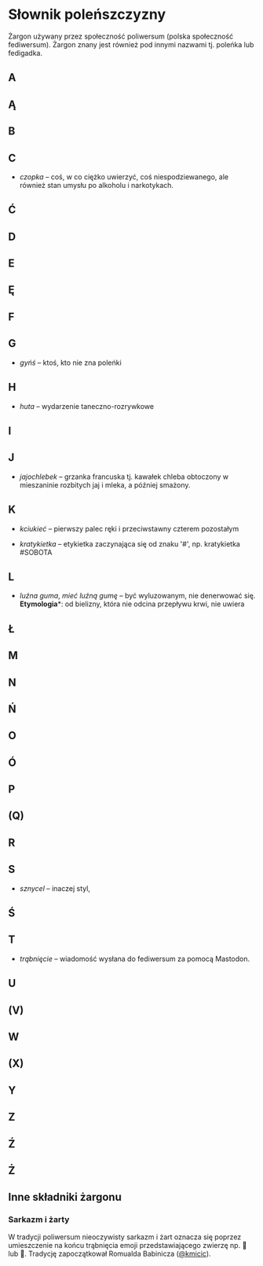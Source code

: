 # Słownik poleńszczyzny

Żargon używany przez społeczność poliwersum (polska społeczność fediwersum). Żargon znany jest również pod innymi nazwami tj. poleńka lub fedigadka.


## A



## Ą



## B



## C


* *czopka* – coś, w co ciężko uwierzyć, coś niespodziewanego, ale również stan umysłu po alkoholu i narkotykach.


## Ć



## D



## E



## Ę



## F



## G


* *gyńś* – ktoś, kto nie zna poleńki



## H


* *huta* – wydarzenie taneczno-rozrywkowe


## I



## J


* *jajochlebek* – grzanka francuska tj. kawałek chleba obtoczony w mieszaninie rozbitych jaj i mleka, a później smażony.


## K


* *kciukieć* – pierwszy palec ręki i przeciwstawny czterem pozostałym

* *kratykietka* – etykietka zaczynająca się od znaku '#', np. kratykietka #SOBOTA


## L

* *luźna guma*, *mieć luźną gumę* – być wyluzowanym, nie denerwować się. **Etymologia***: od bielizny, która nie odcina przepływu krwi, nie uwiera

## Ł



## M



## N



## Ń



## O



## Ó



## P



## (Q)



## R



## S


* *sznycel* – inaczej styl,


## Ś


## T


* *trąbnięcie* – wiadomość wysłana do fediwersum za pomocą Mastodon.


## U


## (V)


## W


## (X)


## Y


## Z


## Ź


## Ż



## Inne składniki żargonu

### Sarkazm i żarty

W tradycji poliwersum nieoczywisty sarkazm i żart oznacza się poprzez umieszczenie na końcu trąbnięcia emoji przedstawiającego zwierzę np. 🦆 lub 🐴. Tradycję zapoczątkował Romualda Babinicza ([@kmicic](https://qoto.org/@kmic)).
